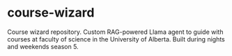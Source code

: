 # course-wizard
Course wizard repository. Custom RAG-powered Llama agent to guide with courses at faculty of science in the University of Alberta. Built during nights and weekends season 5.
